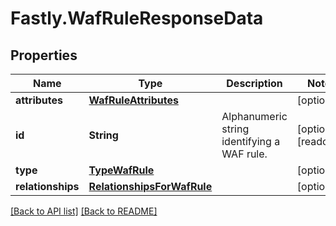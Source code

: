 # Fastly.WafRuleResponseData

## Properties

Name | Type | Description | Notes
------------ | ------------- | ------------- | -------------
**attributes** | [**WafRuleAttributes**](WafRuleAttributes.md) |  | [optional] 
**id** | **String** | Alphanumeric string identifying a WAF rule. | [optional] [readonly] 
**type** | [**TypeWafRule**](TypeWafRule.md) |  | [optional] 
**relationships** | [**RelationshipsForWafRule**](RelationshipsForWafRule.md) |  | [optional] 



[[Back to API list]](../../README.md#endpoints) [[Back to README]](../../README.md)
